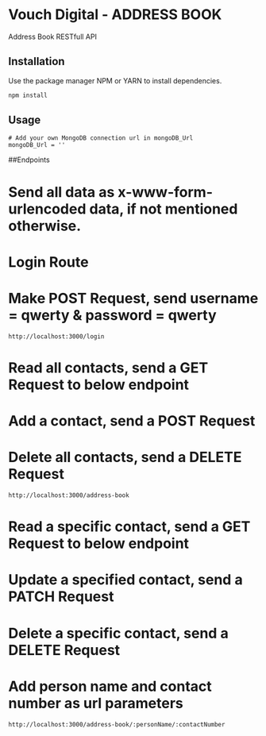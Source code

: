 # Vouch Digital - ADDRESS BOOK

Address Book RESTfull API

## Installation

Use the package manager NPM or YARN to install dependencies.

```bash
npm install
```

## Usage

```
# Add your own MongoDB connection url in mongoDB_Url
mongoDB_Url = ''
```

##Endpoints

# Send all data as x-www-form-urlencoded data, if not mentioned otherwise.

# Login Route
# Make POST Request, send username = qwerty & password = qwerty
```
http://localhost:3000/login
```

# Read all contacts, send a GET Request to below endpoint
# Add a contact, send a POST Request
# Delete all contacts, send a DELETE Request
```
http://localhost:3000/address-book
```
# Read a specific contact, send a GET Request to below endpoint
# Update a specified contact, send a PATCH Request
# Delete a specific contact, send a DELETE Request
# Add person name and contact number as url parameters
```
http://localhost:3000/address-book/:personName/:contactNumber
```
